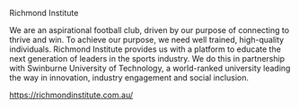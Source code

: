 Richmond Institute

We are an aspirational football club, driven by our purpose of connecting to thrive and win. To achieve our purpose, we need well trained, high-quality individuals. Richmond Institute provides us with a platform to educate the next generation of leaders in the sports industry. 
We do this in partnership with Swinburne University of Technology, a world-ranked university leading the way in innovation, industry engagement and social inclusion.

https://richmondinstitute.com.au/

